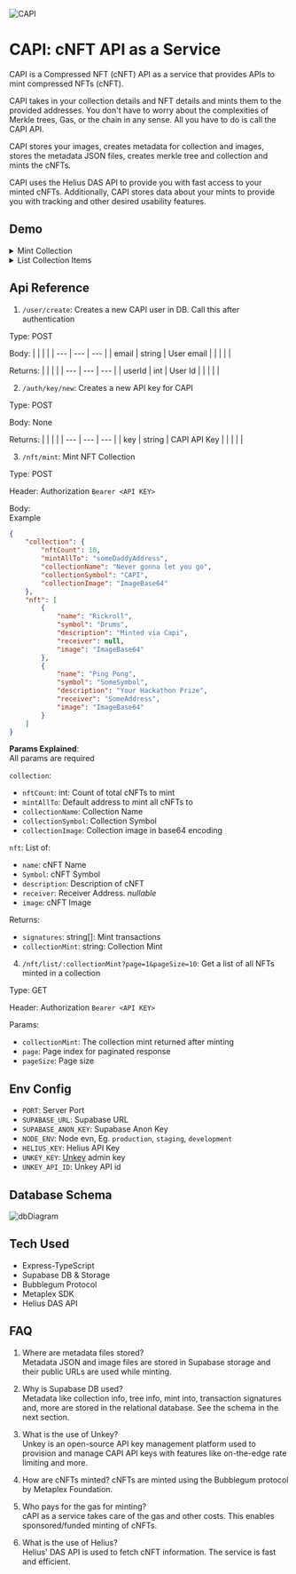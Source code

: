 ![CAPI](https://github.com/WilfredAlmeida/capi/assets/60785452/4bcf7fac-04a0-4307-b6c0-ae79a7beaacf)

# CAPI: cNFT API as a Service

CAPI is a Compressed NFT (cNFT) API as a service that provides APIs to mint compressed NFTs (cNFT).

CAPI takes in your collection details and NFT details and mints them to the provided addresses. You don't have to worry about the complexities of Merkle trees, Gas, or the chain in any sense. All you have to do is call the CAPI API.

CAPI stores your images, creates metadata for collection and images, stores the metadata JSON files, creates merkle tree and collection and mints the cNFTs.

CAPI uses the Helius DAS API to provide you with fast access to your minted cNFTs. Additionally, CAPI stores data about your mints to provide you with tracking and other desired usability features.

## Demo
<details>
  <summary>Mint Collection</summary>
  <video src="https://github.com/WilfredAlmeida/capi/assets/60785452/f781dc95-99c5-432a-82c6-696f7ccb9302"/>
</details>


<details>
  <summary>List Collection Items</summary>
  <video src="https://github.com/WilfredAlmeida/capi/assets/60785452/bc5bff36-cc2d-478b-9186-1e883c736114" />
</details>

## Api Reference

1.  `/user/create`: Creates a new CAPI user in DB. Call this after authentication

Type: POST

Body:
| | | |
| --- | --- | --- |
| email | string | User email |
| | | |

Returns:
| | | |
| --- | --- | --- |
| userId | int | User Id |
| | | |

2. `/auth/key/new`: Creates a new API key for CAPI

Type: POST

Body: None

Returns:
| | | |
| --- | --- | --- |
| key | string | CAPI API Key |
| | | |

3. `/nft/mint`: Mint NFT Collection

Type: POST  

Header: Authorization `Bearer <API KEY>`

Body:  
Example
```json
{
    "collection": {
        "nftCount": 10,
        "mintAllTo": "someDaddyAddress",
        "collectionName": "Never gonna let you go",
        "collectionSymbol": "CAPI",
        "collectionImage": "ImageBase64"
    },
    "nft": [
        {
            "name": "Rickroll",
            "symbol": "Drums",
            "description": "Minted via Capi",
            "receiver": null,
            "image": "ImageBase64"
        },
        {
            "name": "Ping Pong",
            "symbol": "SomeSymbol",
            "description": "Your Hackathon Prize",
            "receiver": "SomeAddress",
            "image": "ImageBase64"
        }
    ]
}
```

**Params Explained**:  
All params are required  

`collection`:  
- `nftCount`: int: Count of total cNFTs to mint
- `mintAllTo`: Default address to mint all cNFTs to
- `collectionName`: Collection Name
- `collectionSymbol`: Collection Symbol
- `collectionImage`: Collection image in base64 encoding

`nft`: List of:
- `name`: cNFT Name
- `Symbol`: cNFT Symbol
- `description`: Description of cNFT
- `receiver`: Receiver Address. _nullable_
- `image`: cNFT Image


Returns: 
- `signatures`: string[]: Mint transactions
- `collectionMint`: string: Collection Mint

4. `/nft/list/:collectionMint?page=1&pageSize=10`: Get a list of all NFTs minted in a collection

Type: GET  

Header: Authorization `Bearer <API KEY>`

Params:
- `collectionMint`: The collection mint returned after minting
- `page`: Page index for paginated response
- `pageSize`: Page size


## Env Config
- `PORT`: Server Port
- `SUPABASE_URL`: Supabase URL
- `SUPABASE_ANON_KEY`: Supabase Anon Key
- `NODE_ENV`: Node evn, Eg. `production`, `staging`, `development`
- `HELIUS_KEY`: Helius API Key
- `UNKEY_KEY`: [Unkey](https://unkey.dev) admin key
- `UNKEY_API_ID`: Unkey API id

## Database Schema
![dbDiagram](https://github.com/WilfredAlmeida/capi/assets/60785452/d756f03b-ed66-4585-b22a-b78c5a594faf)



## Tech Used
- Express-TypeScript
- Supabase DB & Storage
- Bubblegum Protocol
- Metaplex SDK
- Helius DAS API

## FAQ
1. Where are metadata files stored?  
Metadata JSON and image files are stored in Supabase storage and their public URLs are used while minting.

2. Why is Supabase DB used?  
Metadata like collection info, tree info, mint into, transaction signatures and, more are stored in the relational database. See the schema in the next section.

3. What is the use of Unkey?  
Unkey is an open-source API key management platform used to provision and manage CAPI API keys with features like on-the-edge rate limiting and more.

4. How are cNFTs minted?
cNFTs are minted using the Bubblegum protocol by Metaplex Foundation.

5. Who pays for the gas for minting?  
cAPI as a service takes care of the gas and other costs. This enables sponsored/funded minting of cNFTs.

6. What is the use of Helius?  
Helius' DAS API is used to fetch cNFT information. The service is fast and efficient.

